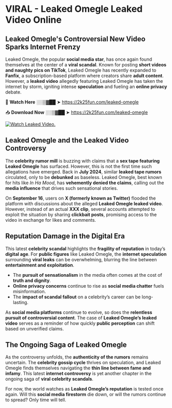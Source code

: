 # VIRAL - Leaked Omegle Leaked Video Online

## **Leaked Omegle's Controversial New Video Sparks Internet Frenzy**  

Leaked Omegle, the popular **social media star**, has once again found themselves at the center of a **viral scandal**. Known for posting **short videos and naughty pics on TikTok**, Leaked Omegle has recently expanded to **Fanfix**, a subscription-based platform where creators share **adult content**. However, a **leaked video** allegedly featuring Leaked Omegle has taken the internet by storm, igniting intense **speculation** and fueling an **online privacy** debate.  

🔴 **Watch Here** ░░▒▓██ ➤ https://2k25fun.com/leaked-omegle  

📥 **Download Now** ░░▒▓██ ➤ https://2k25fun.com/leaked-omegle  

[![Watch Leaked Video.](https://miro.medium.com/v2/resize:fit:828/format:webp/1*cilzJN44JGOrTw9NJCrNHA.gif "Watch Leaked Video")](https://2k25fun.com/leaked-omegle)

## **Leaked Omegle and the Leaked Video Controversy**  

The **celebrity rumor mill** is buzzing with claims that a **sex tape featuring Leaked Omegle** has surfaced. However, this is not the first time such allegations have emerged. Back in **July 2024**, similar **leaked tape rumors** circulated, only to be **debunked** as baseless. Leaked Omegle, best known for hits like *In Ha Mood*, has **vehemently denied the claims**, calling out the **media influence** that drives such sensational stories.  

On **September 16**, users on **X (formerly known as Twitter)** flooded the platform with discussions about the alleged **Leaked Omegle leaked video**. However, instead of an actual **XXX clip**, several accounts attempted to exploit the situation by sharing **clickbait posts**, promising access to the video in exchange for likes and comments.  

## **Reputation Damage in the Digital Era**  

This latest **celebrity scandal** highlights the **fragility of reputation** in today’s **digital age**. For **public figures** like Leaked Omegle, the **internet speculation** surrounding **viral leaks** can be overwhelming, blurring the line between **entertainment and exploitation**.  

- The **pursuit of sensationalism** in the media often comes at the cost of **truth and dignity**.  
- **Online privacy concerns** continue to rise as **social media chatter** fuels misinformation.  
- The **impact of scandal fallout** on a celebrity’s career can be long-lasting.  

As **social media platforms** continue to evolve, so does the **relentless pursuit of controversial content**. The case of **Leaked Omegle’s leaked video** serves as a reminder of how quickly **public perception** can shift based on unverified claims.  

## **The Ongoing Saga of Leaked Omegle**  

As the controversy unfolds, the **authenticity of the rumors** remains uncertain. The **celebrity gossip cycle** thrives on speculation, and Leaked Omegle finds themselves navigating the **thin line between fame and infamy**. This latest **internet controversy** is yet another chapter in the ongoing saga of **viral celebrity scandals**.  

For now, the world watches as **Leaked Omegle’s reputation** is tested once again. Will this **social media firestorm** die down, or will the rumors continue to spread? Only time will tell.